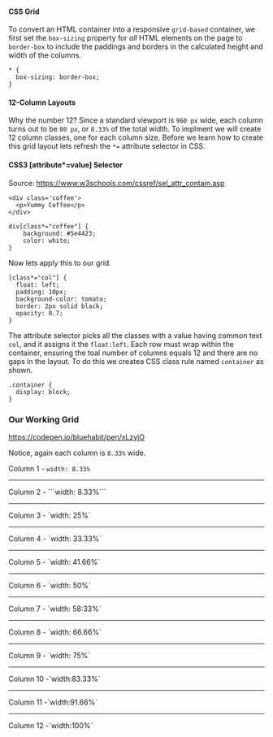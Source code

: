 #### CSS Grid

To convert an HTML container into a responsive `grid-based` container, we first set the `box-sizing` property for *all* HTML elements on the page to `border-box` to include the paddings and borders in the calculated height and width of the columns. 

```
* {
  box-sizing: border-box;
}
```

#### 12-Column Layouts

Why the number 12? Since a standard viewport is `960 px` wide, each column turns out to be `80 px`, or `8.33%` of the total width. To implment we will create 12 column classes, one for each column size. Before we learn how to create this grid layout lets refresh the `*=` attribute selector in CSS.

#### CSS3 [attribute*=value] Selector


Source: https://www.w3schools.com/cssref/sel_attr_contain.asp

```
<div class='coffee'>
  <p>Yummy Coffee</p>
</div>

div[class*="coffee"] {
    background: #5e4423;
    color: white;
}
```

Now lets apply this to our grid.

```
[class*="col"] {
  float: left;
  padding: 10px;
  background-color: tomato;
  border: 2px solid black;
  opacity: 0.7;
}
```

The attribute selector picks all the classes with a value having common text `col`, and it assigns it the `float:left`. Each row must wrap within the container, ensuring the toal number of columns equals 12 and there are no gaps in the layout. To do this we createa CSS class rule named `container` as shown.

```
.container {
  display: block;
}
```

### Our Working Grid

https://codepen.io/bluehabit/pen/xLzyjO

Notice, again each column is `8.33%` wide. 

Column 1 - ```width: 8.33%```
<hr>
Column 2 - ```width: 8.33%```
<hr>
Column 3 - `width: 25%`
<hr>
Column 4 - `width: 33.33%`
<hr>
Column 5 - `width: 41.66%`
<hr>
Column 6 - `width: 50%`
<hr>
Column 7 - `width: 58:33%`
<hr>
Column 8 - `width: 66.66%`
<hr>
Column 9 - `width: 75%`
<hr>
Column 10 -`width:83.33%`
<hr>
Column 11 -`width:91.66%`
<hr>
Column 12 -`width:100%`








